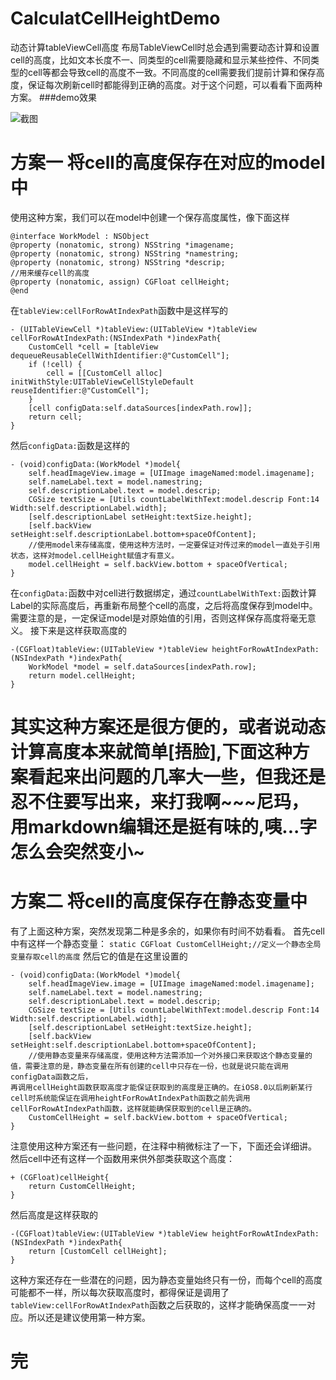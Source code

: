 # CalculatCellHeightDemo
动态计算tableViewCell高度
布局TableViewCell时总会遇到需要动态计算和设置cell的高度，比如文本长度不一、同类型的cell需要隐藏和显示某些控件、不同类型的cell等都会导致cell的高度不一致。不同高度的cell需要我们提前计算和保存高度，保证每次刷新cell时都能得到正确的高度。对于这个问题，可以看看下面两种方案。
###demo效果

![截图](http://upload-images.jianshu.io/upload_images/2269450-a3472d1d0b26a571.gif?imageMogr2/auto-orient/strip)

# 方案一  将cell的高度保存在对应的model中
使用这种方案，我们可以在model中创建一个保存高度属性，像下面这样
```
@interface WorkModel : NSObject
@property (nonatomic, strong) NSString *imagename;
@property (nonatomic, strong) NSString *namestring;
@property (nonatomic, strong) NSString *descrip;
//用来缓存cell的高度
@property (nonatomic, assign) CGFloat cellHeight;
@end
```
在`tableView:cellForRowAtIndexPath`函数中是这样写的
```
- (UITableViewCell *)tableView:(UITableView *)tableView cellForRowAtIndexPath:(NSIndexPath *)indexPath{
    CustomCell *cell = [tableView dequeueReusableCellWithIdentifier:@"CustomCell"];
    if (!cell) {
        cell = [[CustomCell alloc] initWithStyle:UITableViewCellStyleDefault reuseIdentifier:@"CustomCell"];
    }
    [cell configData:self.dataSources[indexPath.row]];
    return cell;
}
```
然后`configData:`函数是这样的
```
- (void)configData:(WorkModel *)model{
    self.headImageView.image = [UIImage imageNamed:model.imagename];
    self.nameLabel.text = model.namestring;
    self.descriptionLabel.text = model.descrip;
    CGSize textSize = [Utils countLabelWithText:model.descrip Font:14 Width:self.descriptionLabel.width];
    [self.descriptionLabel setHeight:textSize.height];
    [self.backView setHeight:self.descriptionLabel.bottom+spaceOfContent];
    //使用model来存储高度，使用这种方法时，一定要保证对传过来的model一直处于引用状态，这样对model.cellHeight赋值才有意义。
    model.cellHeight = self.backView.bottom + spaceOfVertical;
}
```
在`configData:`函数中对cell进行数据绑定，通过`countLabelWithText:`函数计算Label的实际高度后，再重新布局整个cell的高度，之后将高度保存到model中。需要注意的是，一定保证model是对原始值的引用，否则这样保存高度将毫无意义。
接下来是这样获取高度的
```
-(CGFloat)tableView:(UITableView *)tableView heightForRowAtIndexPath:(NSIndexPath *)indexPath{
    WorkModel *model = self.dataSources[indexPath.row];
    return model.cellHeight;
}
```
# 其实这种方案还是很方便的，或者说动态计算高度本来就简单[捂脸],下面这种方案看起来出问题的几率大一些，但我还是忍不住要写出来，来打我啊~~~尼玛，用markdown编辑还是挺有味的,咦...字怎么会突然变小~

# 方案二  将cell的高度保存在静态变量中
有了上面这种方案，突然发现第二种是多余的，如果你有时间不妨看看。
首先cell中有这样一个静态变量：
`static CGFloat CustomCellHeight;//定义一个静态全局变量存取cell的高度`
然后它的值是在这里设置的
```
- (void)configData:(WorkModel *)model{
    self.headImageView.image = [UIImage imageNamed:model.imagename];
    self.nameLabel.text = model.namestring;
    self.descriptionLabel.text = model.descrip;
    CGSize textSize = [Utils countLabelWithText:model.descrip Font:14 Width:self.descriptionLabel.width];
    [self.descriptionLabel setHeight:textSize.height];
    [self.backView setHeight:self.descriptionLabel.bottom+spaceOfContent];
    //使用静态变量来存储高度，使用这种方法需添加一个对外接口来获取这个静态变量的值，需要注意的是，静态变量在所有创建的cell中只存在一份，也就是说只能在调用configData函数之后，
再调用cellHeight函数获取高度才能保证获取到的高度是正确的。在iOS8.0以后刷新某行cell时系统能保证在调用heightForRowAtIndexPath函数之前先调用cellForRowAtIndexPath函数，这样就能确保获取到的cell是正确的。
    CustomCellHeight = self.backView.bottom + spaceOfVertical;
}
```
注意使用这种方案还有一些问题，在注释中稍微标注了一下，下面还会详细讲。
然后cell中还有这样一个函数用来供外部类获取这个高度：
```
+ (CGFloat)cellHeight{
    return CustomCellHeight;
}
```
然后高度是这样获取的
```
-(CGFloat)tableView:(UITableView *)tableView heightForRowAtIndexPath:(NSIndexPath *)indexPath{
    return [CustomCell cellHeight];
}
```
这种方案还存在一些潜在的问题，因为静态变量始终只有一份，而每个cell的高度可能都不一样，所以每次获取高度时，都得保证是调用了`tableView:cellForRowAtIndexPath`函数之后获取的，这样才能确保高度一一对应。所以还是建议使用第一种方案。

# 完
